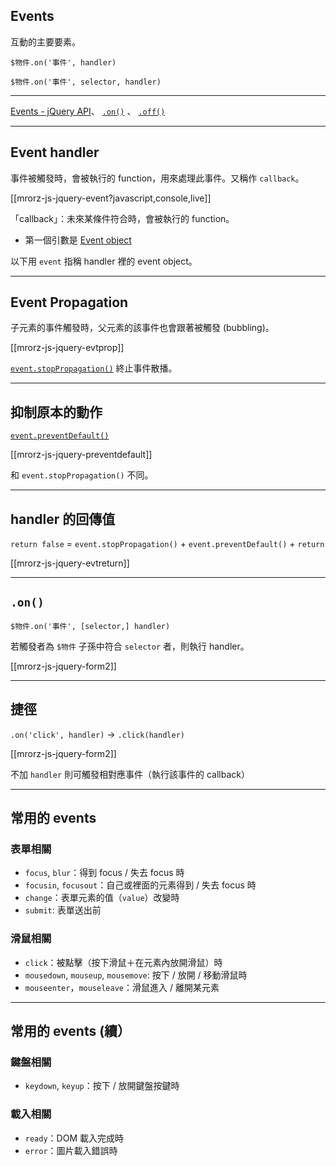 Events
------
互動的主要要素。

`$物件.on('事件', handler)`

`$物件.on('事件', selector, handler)`

------

[Events - jQuery API](http://api.jquery.com/category/events/)、
[`.on()`](http://api.jquery.com/on/) 、
[`.off()`](http://api.jquery.com/off/)


---

Event handler 
------
事件被觸發時，會被執行的 function，用來處理此事件。又稱作 `callback`。

[[mrorz-js-jquery-event?javascript,console,live]]

「callback」：未來某條件符合時，會被執行的 function。

* 第一個引數是 [Event object](http://api.jquery.com/category/events/event-object/)

以下用 `event` 指稱 handler 裡的 event object。


---

Event Propagation
------

子元素的事件觸發時，父元素的該事件也會跟著被觸發 (bubbling)。

[[mrorz-js-jquery-evtprop]]

[`event.stopPropagation()`](http://api.jquery.com/event.stopPropagation/) 終止事件散播。


---

抑制原本的動作
------

[`event.preventDefault()`](http://api.jquery.com/event.preventDefault/)

[[mrorz-js-jquery-preventdefault]]

和 `event.stopPropagation()` 不同。


---

handler 的回傳值
------

`return false` = `event.stopPropagation()` + `event.preventDefault()` + `return`

[[mrorz-js-jquery-evtreturn]]

---

`.on()`
------

`$物件.on('事件', [selector,] handler)`

若觸發者為 `$物件` 子孫中符合 `selector` 者，則執行 handler。

[[mrorz-js-jquery-form2]]

---

捷徑
-------

`.on('click', handler)` → `.click(handler)`

[[mrorz-js-jquery-form2]]

不加 `handler` 則可觸發相對應事件（執行該事件的 callback）


---

常用的 events
----

### 表單相關
* `focus`, `blur`：得到 focus / 失去 focus 時
* `focusin`, `focusout`：自己或裡面的元素得到 / 失去 focus 時
* `change`：表單元素的值（`value`）改變時
* `submit`: 表單送出前

### 滑鼠相關
* `click`：被點擊（按下滑鼠＋在元素內放開滑鼠）時
* `mousedown`, `mouseup`, `mousemove`: 按下 / 放開 / 移動滑鼠時
* `mouseenter`，`mouseleave`：滑鼠進入 / 離開某元素


---

常用的 events (續）
----

### 鍵盤相關
* `keydown`, `keyup`：按下 / 放開鍵盤按鍵時

### 載入相關
* `ready`：DOM 載入完成時
* `error`：圖片載入錯誤時

